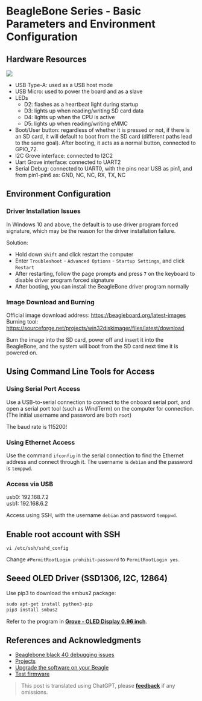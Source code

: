 # BeagleBone Series - Basic Parameters and Environment Configuration

## Hardware Resources

![](https://img.wiki-power.com/d/wiki-media/img/20211008090724.png)

- USB Type-A: used as a USB host mode
- USB Micro: used to power the board and as a slave
- LEDs
  - D2: flashes as a heartbeat light during startup
  - D3: lights up when reading/writing SD card data
  - D4: lights up when the CPU is active
  - D5: lights up when reading/writing eMMC
- Boot/User button: regardless of whether it is pressed or not, if there is an SD card, it will default to boot from the SD card (different paths lead to the same goal). After booting, it acts as a normal button, connected to GPIO_72.
- I2C Grove interface: connected to I2C2
- Uart Grove interface: connected to UART2
- Serial Debug: connected to UART0, with the pins near USB as pin1, and from pin1-pin6 as: GND, NC, NC, RX, TX, NC

## Environment Configuration

### Driver Installation Issues

In Windows 10 and above, the default is to use driver program forced signature, which may be the reason for the driver installation failure.

Solution:

- Hold down `shift` and click restart the computer
- Enter `Troubleshoot` - `Advanced Options` - `Startup Settings`, and click `Restart`
- After restarting, follow the page prompts and press `7` on the keyboard to disable driver program forced signature
- After booting, you can install the BeagleBone driver program normally

### Image Download and Burning

Official image download address: https://beagleboard.org/latest-images  
Burning tool: https://sourceforge.net/projects/win32diskimager/files/latest/download

Burn the image into the SD card, power off and insert it into the BeagleBone, and the system will boot from the SD card next time it is powered on.

## Using Command Line Tools for Access

### Using Serial Port Access

Use a USB-to-serial connection to connect to the onboard serial port, and open a serial port tool (such as WindTerm) on the computer for connection. (The initial username and password are both `root`)

The baud rate is 115200!

### Using Ethernet Access

Use the command `ifconfig` in the serial connection to find the Ethernet address and connect through it. The username is `debian` and the password is `temppwd`.

### Access via USB

usb0: 192.168.7.2  
usb1: 192.168.6.2

Access using SSH, with the username `debian` and password `temppwd`.

## Enable root account with SSH

```shell
vi /etc/ssh/sshd_config
```

Change `#PermitRootLogin prohibit-password` to `PermitRootLogin yes`.

## Seeed OLED Driver (SSD1306, I2C, 12864)

Use pip3 to download the smbus2 package:

```py
sudo apt-get install python3-pip
pip3 install smbus2
```

Refer to the program in [**Grove - OLED Display 0.96 inch**](https://wiki.seeedstudio.com/Grove-OLED_Display_0.96inch/#play-with-beaglebone-green).

## References and Acknowledgments

- [Beaglebone black 4G debugging issues](https://blog.csdn.net/qq_32543253/article/details/53536266)
- [Projects](https://beagleboard.org/p)
- [Upgrade the software on your Beagle](https://beagleboard.org/upgrade#connect)
- [Test firmware](http://plm.seeedstudio.com.cn:9002/Windchill/app/#ptc1/tcomp/infoPage?oid=VR%3Awt.doc.WTDocument%3A30844361&u8=1)

> This post is translated using ChatGPT, please [**feedback**](https://github.com/linyuxuanlin/Wiki_MkDocs/issues/new) if any omissions.

